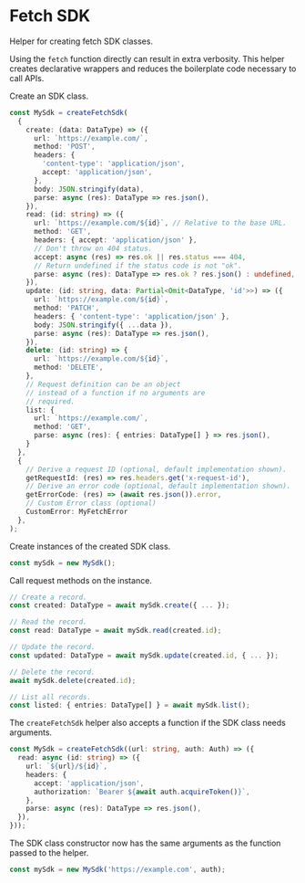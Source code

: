 # Fetch SDK

Helper for creating fetch SDK classes.

Using the `fetch` function directly can result in extra verbosity. This helper creates declarative wrappers and reduces the boilerplate code necessary to call APIs.

Create an SDK class.

```ts
const MySdk = createFetchSdk(
  {
    create: (data: DataType) => ({
      url: `https://example.com/`,
      method: 'POST',
      headers: {
        'content-type': 'application/json',
        accept: 'application/json',
      },
      body: JSON.stringify(data),
      parse: async (res): DataType => res.json(),
    }),
    read: (id: string) => ({
      url: `https://example.com/${id}`, // Relative to the base URL.
      method: 'GET',
      headers: { accept: 'application/json' },
      // Don't throw on 404 status.
      accept: async (res) => res.ok || res.status === 404,
      // Return undefined if the status code is not "ok".
      parse: async (res): DataType => res.ok ? res.json() : undefined,
    }),
    update: (id: string, data: Partial<Omit<DataType, 'id'>>) => ({
      url: `https://example.com/${id}`,
      method: 'PATCH',
      headers: { 'content-type': 'application/json' },
      body: JSON.stringify({ ...data }),
      parse: async (res): DataType => res.json(),
    }),
    delete: (id: string) => {
      url: `https://example.com/${id}`,
      method: 'DELETE',
    },
    // Request definition can be an object
    // instead of a function if no arguments are
    // required.
    list: {
      url: `https://example.com/`,
      method: 'GET',
      parse: async (res): { entries: DataType[] } => res.json(),
    }
  },
  {
    // Derive a request ID (optional, default implementation shown).
    getRequestId: (res) => res.headers.get('x-request-id'),
    // Derive an error code (optional, default implementation shown).
    getErrorCode: (res) => (await res.json()).error,
    // Custom Error class (optional)
    CustomError: MyFetchError
  },
);
```

Create instances of the created SDK class.

```ts
const mySdk = new MySdk();
```

Call request methods on the instance.

```ts
// Create a record.
const created: DataType = await mySdk.create({ ... });

// Read the record.
const read: DataType = await mySdk.read(created.id);

// Update the record.
const updated: DataType = await mySdk.update(created.id, { ... });

// Delete the record.
await mySdk.delete(created.id);

// List all records.
const listed: { entries: DataType[] } = await mySdk.list();
```

The `createFetchSdk` helper also accepts a function if the SDK class needs arguments.

```ts
const MySdk = createFetchSdk((url: string, auth: Auth) => ({
  read: async (id: string) => ({
    url: `${url}/${id}`,
    headers: {
      accept: 'application/json',
      authorization: `Bearer ${await auth.acquireToken()}`,
    },
    parse: async (res): DataType => res.json(),
  }),
}));
```

The SDK class constructor now has the same arguments as the function passed to the helper.

```ts
const mySdk = new MySdk('https://example.com', auth);
```
